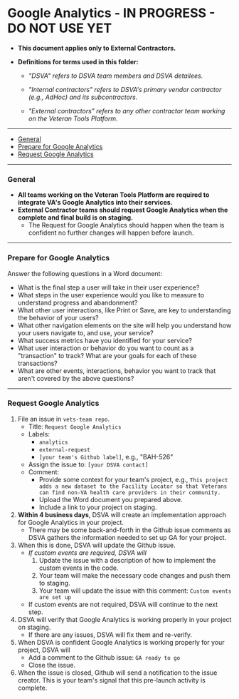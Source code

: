 # Google Analytics - IN PROGRESS - DO NOT USE YET

* **This document applies only to External Contractors.**

* **Definitions for terms used in this folder:**

  * *"DSVA" refers to DSVA team members and DSVA detailees.*

  * *"Internal contractors" refers to DSVA's primary vendor contractor (e.g., AdHoc) and its subcontractors.*

  * *"External contractors" refers to any other contractor team working on the Veteran Tools Platform.*

<hr>

* [General](#general)
* [Prepare for Google Analytics](#prepare-for-google-analytics)
* [Request Google Analytics](#request-google-analytics)

<hr>

### General

* **All teams working on the Veteran Tools Platform are required to integrate VA's Google Analytics into their services.**
* **External Contractor teams should request Google Analytics when the complete and final build is on staging.** 
  * The Request for Google Analytics should happen when the team is confident no further changes will happen before launch.

<hr>

### Prepare for Google Analytics

Answer the following questions in a Word document:

* What is the final step a user will take in their user experience?
* What steps in the user experience would you like to measure to understand progress and abandonment?
* What other user interactions, like Print or Save, are key to understanding the behavior of your users?
* What other navigation elements on the site will help you understand how your users navigate to, and use, your service?
* What success metrics have you identified for your service?
* What user interaction or behavior do you want to count as a "transaction" to track? What are your goals for each of these transactions?
* What are other events, interactions, behavior you want to track that aren't covered by the above questions?

<hr>

### Request Google Analytics

1. File an issue in ```vets-team repo```.
    * Title: ```Request Google Analytics```
    * Labels: 
      * ```analytics```
      * ```external-request```
      * ```[your team's Github label]```, e.g., "BAH-526"
    * Assign the issue to: ```[your DSVA contact]```
    * Comment: 
      * Provide some context for your team's project, e.g., ```This project adds a new dataset to the Facility Locator so that Veterans can find non-VA health care providers in their community.```
      * Upload the Word document you prepared above.
      * Include a link to your project on staging.
1. **Within 4 business days**, DSVA will create an implementation approach for Google Analytics in your project.
    * There may be some back-and-forth in the Github issue comments as DSVA gathers the information needed to set up GA for your project.
1. When this is done, DSVA will update the Github issue.
    * *If custom events are required, DSVA will*
      1. Update the issue with a description of how to implement the custom events in the code.
      1. Your team will make the necessary code changes and push them to staging.
      1. Your team will update the issue with this comment: ```Custom events are set up```
    * If custom events are not required, DSVA will continue to the next step.
1. DSVA will verify that Google Analytics is working properly in your project on staging.
    * If there are any issues, DSVA will fix them and re-verify.
1. When DSVA is confident Google Analytics is working properly for your project, DSVA will
    * Add a comment to the Github issue: ```GA ready to go```
    * Close the issue.
1. When the issue is closed, Github will send a notification to the issue creator. This is your team's signal that this pre-launch activity is complete.

